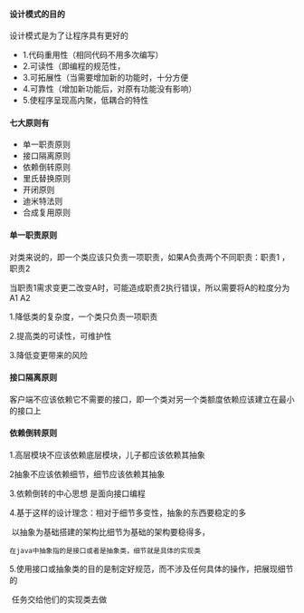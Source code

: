 ####  设计模式的目的

设计模式是为了让程序具有更好的

+ 1.代码重用性（相同代码不用多次编写）
+ 2.可读性（即编程的规范性，
+ 3.可拓展性（当需要增加新的功能时，十分方便
+ 4.可靠性（增加新功能后，对原有功能没有影响）
+ 5.使程序呈现高内聚，低耦合的特性





#### 七大原则有

+ 单一职责原则
+ 接口隔离原则
+ 依赖倒转原则
+ 里氏替换原则
+ 开闭原则
+ 迪米特法则
+ 合成复用原则



#### 单一职责原则

对类来说的，即一个类应该只负责一项职责，如果A负责两个不同职责：职责1 ，职责2

当职责1需求变更二改变A时，可能造成职责2执行错误，所以需要将A的粒度分为A1 A2

1.降低类的复杂度，一个类只负责一项职责

2.提高类的可读性，可维护性

3.降低变更带来的风险



#### 接口隔离原则

客户端不应该依赖它不需要的接口，即一个类对另一个类额度依赖应该建立在最小的接口上





#### 依赖倒转原则

1.高层模块不应该依赖底层模块，儿子都应该依赖其抽象

2抽象不应该依赖细节，细节应该依赖其抽象

3.依赖倒转的中心思想 是面向接口编程

4.基于这样的设计理念：相对于细节多变性，抽象的东西要稳定的多

​	以抽象为基础搭建的架构比细节为基础的架构要稳得多，

 	在java中抽象指的是接口或者是抽象类，细节就是具体的实现类

5.使用接口或抽象类的目的是制定好规范，而不涉及任何具体的操作，把展现细节的

​	任务交给他们的实现类去做